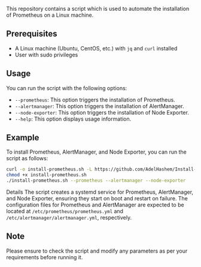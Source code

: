 This repository contains a script which is used to automate the installation of Prometheus on a Linux machine.

## Prerequisites

- A Linux machine (Ubuntu, CentOS, etc.) with `jq` and `curl` installed
- User with sudo privileges

## Usage

You can run the script with the following options:

- `--prometheus`: This option triggers the installation of Prometheus.
- `--alertmanager`: This option triggers the installation of AlertManager.
- `--node-exporter`: This option triggers the installation of Node Exporter.
- `--help`: This option displays usage information.

## Example

To install Prometheus, AlertManager, and Node Exporter, you can run the script as follows:

```bash
curl -o install-prometheus.sh -L https://github.com/AdelHashem/Install-Prometheus-Alertmanager-Node_exporter/raw/main/install.sh
chmod +x install-prometheus.sh
./install-prometheus.sh --prometheus --alertmanager --node-exporter
```

Details
The script creates a systemd service for Prometheus, AlertManager, and Node Exporter, ensuring they start on boot and restart on failure. The configuration files for Prometheus and AlertManager are expected to be located at `/etc/prometheus/prometheus.yml` and `/etc/alertmanager/alertmanager.yml`, respectively.

## Note

Please ensure to check the script and modify any parameters as per your requirements before running it.
